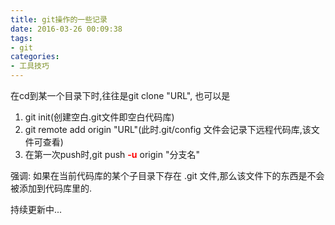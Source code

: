 ```yaml
---
title: git操作的一些记录
date: 2016-03-26 00:09:38
tags:
- git
categories:
- 工具技巧
---
```

在cd到某一个目录下时,往往是git clone "URL",
也可以是
1.	git init(创建空白.git文件即空白代码库)
2.  git remote add origin "URL"(此时.git/config 文件会记录下远程代码库,该文件可查看)
3.	在第一次push时,git push <span style="color:red">**-u**</span> origin "分支名"
<!-- more -->
强调:
如果在当前代码库的某个子目录下存在 .git 文件,那么该文件下的东西是不会被添加到代码库里的.

持续更新中...
